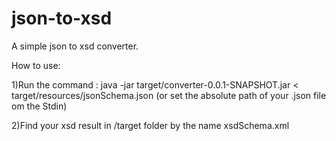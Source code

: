 # json-to-xsd
A simple json to xsd converter.

How to use:

1)Run the command : java -jar target/converter-0.0.1-SNAPSHOT.jar < target/resources/jsonSchema.json (or set the absolute path of your .json file om the Stdin)

2)Find your xsd result in /target folder by the name xsdSchema.xml
